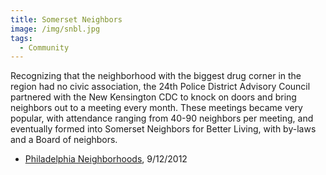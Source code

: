 ```yaml
---
title: Somerset Neighbors
image: /img/snbl.jpg
tags:
  - Community
---
```

Recognizing that the neighborhood with the biggest drug corner in the region had no civic association, the 24th Police District Advisory Council partnered with the New Kensington CDC to knock on doors and bring neighbors out to a meeting every month. These meetings became very popular, with attendance ranging from 40-90 neighbors per meeting, and eventually formed into Somerset Neighbors for Better Living, with by-laws and a Board of neighbors.

* [Philadelphia Neighborhoods](http://philadelphianeighborhoods.com/behind-the-news/kensington-somerset-neighbors-plan-clean-green-for-vacant-lots/), 9/12/2012